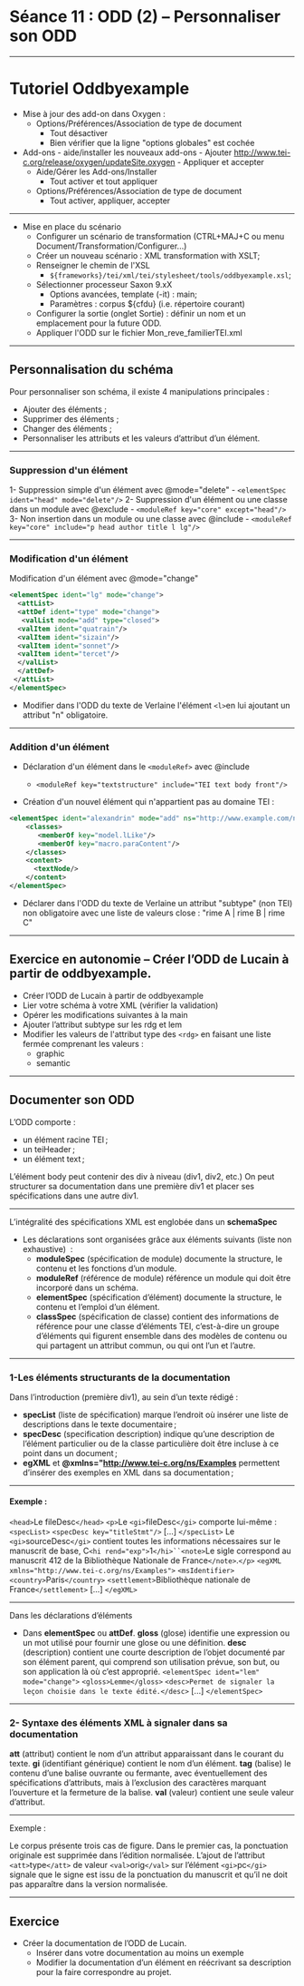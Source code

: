 # Séance 11 : ODD (2) – Personnaliser son ODD

---
# Tutoriel Oddbyexample

- Mise à jour des add-on dans Oxygen :
	- Options/Préférences/Association de type de document
		- Tout désactiver
		- Bien vérifier que la ligne "options globales" est cochée
- Add-ons
		- aide/installer les nouveaux add-ons 
		- Ajouter http://www.tei-c.org/release/oxygen/updateSite.oxygen
		- Appliquer et accepter
	- Aide/Gérer les Add-ons/Installer
		- Tout activer et tout appliquer
	- Options/Préférences/Association de type de document
		- Tout activer, appliquer, accepter
---

- Mise en place du scénario
	- Configurer un scénario de transformation (CTRL+MAJ+C ou menu Document/Transformation/Configurer...)
	- Créer un nouveau scénario : XML transformation with XSLT;
	- Renseigner le chemin de l'XSL
		- `${frameworks}/tei/xml/tei/stylesheet/tools/oddbyexample.xsl`;
	- Sélectionner processeur Saxon 9.xX
		- Options avancées, template (-it) : main;
		- Paramètres : corpus ${cfdu} (i.e. répertoire courant)
	- Configurer la sortie (onglet Sortie) : définir un nom et un emplacement pour la future ODD.
	- Appliquer l'ODD sur le fichier Mon_reve_familierTEI.xml

---

## Personnalisation du schéma

Pour personnaliser son schéma, il existe 4 manipulations principales :
- Ajouter des éléments ; 
- Supprimer des éléments ;
- Changer des éléments ;
- Personnaliser les attributs et les valeurs d’attribut d’un élément.

---

### Suppression d'un élément

1- Suppression simple d'un élément avec @mode="delete"
	- `<elementSpec ident="head" mode="delete"/>`
2- Suppression d'un élément ou une classe dans un module avec  @exclude
	- `<moduleRef key="core" except="head"/>`
3- Non insertion dans un module ou une classe avec @include
	- `<moduleRef key="core" include="p head author title l lg"/>`

---

### Modification d'un élément

Modification d'un élément avec @mode="change"
```XML
<elementSpec ident="lg" mode="change">
  <attList>
  <attDef ident="type" mode="change">
   <valList mode="add" type="closed">
  <valItem ident="quatrain"/>
  <valItem ident="sizain"/>     
  <valItem ident="sonnet"/>   
  <valItem ident="tercet"/>
  </valList>
  </attDef>
 </attList>
</elementSpec>
```

- Modifier dans l'ODD du texte de Verlaine l'élément `<l>`en lui ajoutant un attribut "n" obligatoire.

----
### Addition d'un élément 

- Déclaration d'un élément dans le `<moduleRef>` avec @include
	- `<moduleRef key="textstructure" include="TEI text body front"/>`


- Création d'un nouvel élément qui n'appartient pas au domaine TEI :

```xml
<elementSpec ident="alexandrin" mode="add" ns="http://www.example.com/ns/nonTEI">
    <classes>
       <memberOf key="model.lLike"/>
       <memberOf key="macro.paraContent"/>
    </classes>
    <content>
      <textNode/>
    </content>
</elementSpec>
```
- Déclarer dans l'ODD du texte de Verlaine un attribut "subtype" (non TEI) non obligatoire avec une liste de valeurs close : "rime A | rime B | rime C"

--- 
## Exercice en autonomie – Créer l’ODD de Lucain à partir de oddbyexample.

- Créer l’ODD de Lucain à partir de oddbyexample
- Lier votre schéma à votre XML (vérifier la validation) 
- Opérer les modifications suivantes à la main
 - Ajouter l’attribut subtype sur les rdg et lem
 - Modifier les valeurs de l'attribut type des `<rdg>` en faisant une liste fermée comprenant les valeurs :
	- graphic
	- semantic

---
## Documenter son ODD

L’ODD comporte :
- un élément racine TEI ; 
- un teiHeader ;
- un élément text ;

L’élément body peut contenir des div à niveau (div1, div2, etc.)
On peut structurer sa documentation dans une première div1 et placer ses spécifications dans une autre div1.

---

L’intégralité des spécifications XML est englobée dans un **schemaSpec**

- Les déclarations sont organisées grâce aux éléments suivants (liste non exhaustive)  :
	- **moduleSpec** (spécification de module) documente la structure, le contenu et les fonctions d’un module.
	- **moduleRef** (référence de module) référence un module qui doit être incorporé dans un schéma.
	- **elementSpec** (spécification d’élément) documente la structure, le contenu et l’emploi d’un élément.
	- **classSpec** (spécification de classe) contient des informations de référence pour une classe d’éléments TEI, c’est-à-dire un groupe d’éléments qui figurent ensemble dans des modèles de contenu ou qui partagent un attribut commun, ou qui ont l’un et l’autre.

---

### 1-Les éléments structurants de la documentation

Dans l’introduction (première div1), au sein d’un texte rédigé :

- **specList** (liste de spécification) marque l’endroit où insérer une liste de descriptions dans le texte documentaire ;
- **specDesc** (specification description) indique qu’une description de l’élément particulier ou de la classe particulière doit être incluse à ce point dans un document ;
- **egXML** et **@xmlns="http://www.tei-c.org/ns/Examples** permettent d’insérer des exemples en XML dans sa documentation ;

---
#### Exemple : 
`<head>`Le fileDesc`</head>`
`<p>`Le `<gi>`fileDesc`</gi>` comporte lui-même :
`<specList>`
`<specDesc key="titleStmt"/>`
[...]
`</specList>`
Le `<gi>`sourceDesc`</gi>` contient toutes les informations nécessaires sur le manuscrit de base, C`<hi rend="exp">`1`</hi>``<note>`Le sigle correspond au manuscrit 412 de la Bibliothèque Nationale de France`</note>`.`</p>`
`<egXML xmlns="http://www.tei-c.org/ns/Examples">`
  `<msIdentifier>`
  `<country>`Paris`</country>`
  `<settlement>`Bibliothèque nationale de France`</settlement>`
                                [...]
 `</egXML>`
 
 ---
 Dans les déclarations d’éléments 
 
- Dans **elementSpec** ou **attDef**.
	**gloss** (glose) identifie une expression ou un mot utilisé pour fournir une glose ou une définition.
	**desc** (description) contient une courte description de l’objet documenté par son élément parent, qui comprend son utilisation prévue, son but, ou son application là où c’est approprié.
`<elementSpec ident="lem" mode="change">`
 `<gloss>Lemme</gloss>`
 `<desc>Permet de signaler la leçon choisie dans le texte édité.</desc>`
 [...]
 `</elementSpec>`

---
### 2- Syntaxe des éléments XML à signaler dans sa documentation

**att** (attribut) contient le nom d’un attribut apparaissant dans le courant du texte.
**gi** (identifiant générique) contient le nom d’un élément.
**tag** (balise) le contenu d’une balise ouvrante ou fermante, avec éventuellement des spécifications d’attributs, mais à l’exclusion des caractères marquant l’ouverture et la fermeture de la balise.
**val** (valeur) contient une seule valeur d’attribut.

---
Exemple :

Le corpus présente trois cas de figure. Dans le premier cas, la ponctuation originale est supprimée dans l’édition normalisée. L’ajout de l’attribut `<att>`type`</att>` de valeur `<val>`orig`</val>` sur l’élément `<gi>`pc`</gi>` signale que le signe est issu de la ponctuation du manuscrit et qu’il ne doit pas apparaître dans la version normalisée.

----
## Exercice 
-  Créer la documentation de l’ODD de Lucain.
	- Insérer dans votre documentation au moins un exemple
	- Modifier la documentation d’un élément en réécrivant sa description pour la faire correspondre au projet.